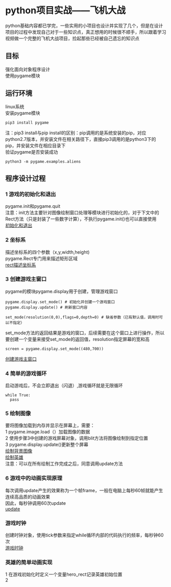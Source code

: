 # python项目实战——飞机大战
python基础内容都已学完，一些实用的小项目也设计并实现了几个，但是在设计项目的过程中发现自己对于一些知识点，真正想用的时候很不顺手，所以跟着学习视频做一个完整的飞机大战项目，捡起那些已经被自己遗忘的知识点  
## 目标  
强化面向对象程序设计  
使用pygame模块  
## 运行环境   
linux系统  
安装pygame模块  
```
pip3 install pygame
```
注：pip3 install与pip install的区别：pip调用的是系统安装的pip，对应python2.7版本，并安装文件在相关路径下，直接pip3调用的是python3下的pip，并安装文件在相应目录下  
验证pygame是否安装成功  
```
python3 -m pygame.examples.aliens
```
## 程序设计过程  
### 1 游戏的初始化和退出  
pygame.init和pygame.quit  
注意：init方法主要针对图像绘制窗口处理等模块进行初始化的，对于下文中的Rect方法（只是封装了一些数字计算），不执行pygame.init()也可以直接使用  
[初始化和退出](cate_01_init.py)
### 2 坐标系  
描述坐标系的四个参数（x,y,width,height)  
pygame.Rect专门用来描述矩形区域  
[rect描述坐标系](cate_02_rect.py)  
### 3 创建游戏主窗口  
pygame的模块pygame.display用于创建，管理游戏窗口  
```
pygame.display.set_mode() # 初始化并创建一个游戏窗口  
pygame.display.update() # 刷新窗口内容  
```
```
set_mode(resolution(0,0),flags=0,depth=0) # 缺省参数（已有默认值，调用时可以不指定）
```
 set_mode方法的返回结果是游戏的窗口，后续需要在这个窗口上进行操作，所以要创建一个变量来接受set_mode的返回值，resolution指定屏幕的宽和高  
 ```
 screen = pygame.display.set_mode((480,700))
 ```
 [创建游戏主窗口](cate_03_setmode.py)  
### 4 简单的游戏循环  
启动游戏后，不会立即退出（闪退）,游戏循环就是无限循环  
```
while True:
  pass
```
### 5 绘制图像  
要将图像加载到内存并显示在屏幕上，需要：  
1 pygame.image.load（）加载图像的数据  
2 使用步骤3中创建的游戏屏幕对象，调用blit方法将图像绘制到指定位置  
3 pygame.display.update()更新整个屏幕  
[绘制背景图像](cate_04_background.py)  
[绘制英雄](cate_05_addhero.py)  
注意：可以在所有绘制工作完成之后，同意调用update方法  
### 6 游戏中的动画实现原理  
每次调用update产生的效果称为一个帧frame，一般在电脑上每秒60帧就能产生连续高品质的动画效果  
因此，每秒钟调用60次update  
[update](cate_06_update.py)
### 游戏时钟  
创建时钟对象，使用tick参数来指定while循环内部的代码执行的频率，每秒钟60次  
[游戏时钟](cate_07_clock.py)  
### 英雄的简单动画实现  
1 在游戏初始化时定义一个变量hero_rect记录英雄初始位置  
2 





